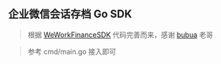 ## 企业微信会话存档 Go SDK

> 根据 [WeWorkFinanceSDK](https://github.com/bububa/WeWorkFinanceSDK) 代码完善而来，感谢 [bubua](https://github.com/bububa) 老哥

> 参考 cmd/main.go 接入即可